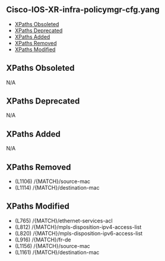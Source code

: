 ## Cisco-IOS-XR-infra-policymgr-cfg.yang

- [XPaths Obsoleted](#xpaths-obsoleted)
- [XPaths Deprecated](#xpaths-deprecated)
- [XPaths Added](#xpaths-added)
- [XPaths Removed](#xpaths-removed)
- [XPaths Modified](#xpaths-modified)

## XPaths Obsoleted

N/A

## XPaths Deprecated

N/A

## XPaths Added

N/A

## XPaths Removed

- (L1106)	/{MATCH}/source-mac
- (L1114)	/{MATCH}/destination-mac

## XPaths Modified

- (L765)	/{MATCH}/ethernet-services-acl
- (L812)	/{MATCH}/mpls-disposition-ipv4-access-list
- (L820)	/{MATCH}/mpls-disposition-ipv6-access-list
- (L916)	/{MATCH}/fr-de
- (L1156)	/{MATCH}/source-mac
- (L1161)	/{MATCH}/destination-mac

